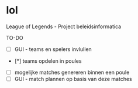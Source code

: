 # lol
League of Legends - Project beleidsinformatica

TO-DO

* [ ] GUI - teams en spelers invlullen
* [*] teams opdelen in poules
* [ ] mogelijke matches genereren binnen een poule
* [ ] GUI - match plannen op basis van deze matches
